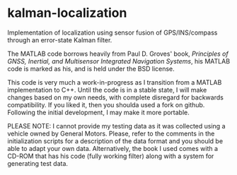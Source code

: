 # kalman-localization
Implementation of localization using sensor fusion of GPS/INS/compass through an error-state Kalman filter.

The MATLAB code borrows heavily from Paul D. Groves' book, *Principles of GNSS, Inertial, and Multisensor Integrated Navigation Systems*, his MATLAB code is marked as his, and is held under the BSD license. 

This code is very much a work-in-progress as I transition from a MATLAB implementation to C++. Until the code is in a stable state, I will make changes based on my own needs, with complete disregard for backwards compatibility. If you liked it, then you shoulda used a fork on github. Following the initial development, I may make it more portable.

PLEASE NOTE: I cannot provide my testing data as it was collected using a vehicle owned by General Motors. Please, refer to the comments in the initialization scripts for a description of the data format and you should be able to adapt your own data. Alternatively, the book I used comes with a CD-ROM that has his code (fully working filter) along with a system for generating test data.
